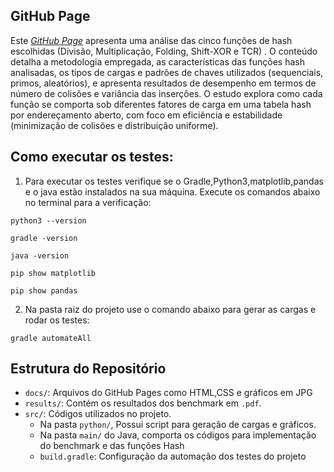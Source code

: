## GitHub Page

Este [_GitHub Page_](https://erikalvesalmeida.github.io/hashing-analysis/ ) apresenta uma análise das cinco funções de hash escolhidas (Divisão, Multiplicação, Folding, Shift-XOR e TCR) . O conteúdo detalha a metodologia empregada, as características das funções hash analisadas, os tipos de cargas e padrões de chaves utilizados (sequenciais, primos, aleatórios), e apresenta resultados de desempenho em termos de número de colisões e variância das inserções. O estudo explora como cada função se comporta sob diferentes fatores de carga em uma tabela hash por endereçamento aberto, com foco em eficiência e estabilidade (minimização de colisões e distribuição uniforme).

## Como executar os testes:
1. Para executar os testes verifique se o Gradle,Python3,matplotlib,pandas e o java estão instalados na sua máquina. Execute os comandos abaixo no terminal para a verificação:
```
python3 --version
```
```
gradle -version
```
```
java -version
```
```
pip show matplotlib
```
```
pip show pandas
```


2. Na pasta raiz do projeto use o comando abaixo para gerar as cargas e rodar os testes:
```
gradle automateAll
```
## Estrutura do Repositório

- `docs/`:  Arquivos do GitHub Pages como HTML,CSS e gráficos em JPG
- `results/`: Contém os resultados dos benchmark em `.pdf`.
- `src/`: Códigos utilizados no projeto.  
  - Na pasta `python/`, Possui script para geração de cargas e gráficos.
  - Na pasta `main/` do Java, comporta os códigos para implementação do benchmark e das funções Hash 
  - `build.gradle`: Configuração da automação dos testes do projeto  
